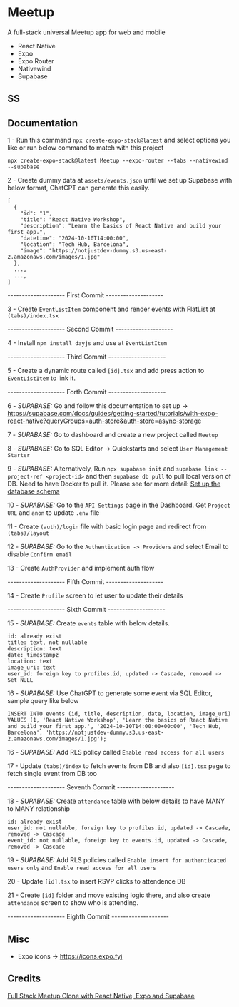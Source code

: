 # Meetup

A full-stack universal Meetup app for web and mobile

- React Native
- Expo
- Expo Router
- Nativewind
- Supabase

## SS

## Documentation

1 - Run this command `npx create-expo-stack@latest` and select options you like or run below command to match with this project

`npx create-expo-stack@latest Meetup --expo-router --tabs --nativewind --supabase`

2 - Create dummy data at `assets/events.json` until we set up Supabase with below format, ChatCPT can generate this easily.

```
[
  {
    "id": "1",
    "title": "React Native Workshop",
    "description": "Learn the basics of React Native and build your first app.",
    "datetime": "2024-10-10T14:00:00",
    "location": "Tech Hub, Barcelona",
    "image": "https://notjustdev-dummy.s3.us-east-2.amazonaws.com/images/1.jpg"
  },
  ...,
  ...,
]
```

-------------------- First Commit --------------------

3 - Create `EventListItem` component and render events with FlatList at `(tabs)/index.tsx`

-------------------- Second Commit --------------------

4 - Install `npm install dayjs` and use at `EventListItem`

-------------------- Third Commit --------------------

5 - Create a dynamic route called `[id].tsx` and add press action to `EventListItem` to link it.

-------------------- Forth Commit --------------------

6 - _SUPABASE:_ Go and follow this documentation to set up -> https://supabase.com/docs/guides/getting-started/tutorials/with-expo-react-native?queryGroups=auth-store&auth-store=async-storage

7 - _SUPABASE:_ Go to dashboard and create a new project called `Meetup`

8 - _SUPABASE:_ Go to SQL Editor -> Quickstarts and select `User Management Starter`

9 - _SUPABASE:_ Alternatively, Run `npx supabase init` and `supabase link --project-ref <project-id>` and then `supabase db pull` to pull local version of DB. Need to have Docker to pull it. Please see for more detail: [Set up the database schema](https://supabase.com/docs/guides/getting-started/tutorials/with-expo-react-native?queryGroups=auth-store&auth-store=async-storage#set-up-the-database-schema)

10 - _SUPABASE:_ Go to the `API Settings` page in the Dashboard. Get `Project URL` and `anon` to update `.env` file

11 - Create `(auth)/login` file with basic login page and redirect from `(tabs)/layout`

12 - _SUPABASE:_ Go to the `Authentication -> Providers` and select Email to disable `Confirm email`

13 - Create `AuthProvider` and implement auth flow

-------------------- Fifth Commit --------------------

14 - Create `Profile` screen to let user to update their details

-------------------- Sixth Commit --------------------

15 - _SUPABASE:_ Create `events` table with below details.

```
id: already exist
title: text, not nullable
description: text
date: timestampz
location: text
image_uri: text
user_id: foreign key to profiles.id, updated -> Cascade, removed -> Set NULL
```

16 - _SUPABASE:_ Use ChatGPT to generate some event via SQL Editor, sample query like below

```
INSERT INTO events (id, title, description, date, location, image_uri) VALUES (1, 'React Native Workshop', 'Learn the basics of React Native and build your first app.', '2024-10-10T14:00:00+00:00', 'Tech Hub, Barcelona', 'https://notjustdev-dummy.s3.us-east-2.amazonaws.com/images/1.jpg');
```

16 - _SUPABASE:_ Add RLS policy called `Enable read access for all users`

17 - Update `(tabs)/index` to fetch events from DB and also `[id].tsx` page to fetch single event from DB too

-------------------- Seventh Commit --------------------

18 - _SUPABASE:_ Create `attendance` table with below details to have MANY to MANY relationship

```
id: already exist
user_id: not nullable, foreign key to profiles.id, updated -> Cascade, removed -> Cascade
event_id: not nullable, foreign key to events.id, updated -> Cascade, removed -> Cascade
```

19 - _SUPABASE:_ Add RLS policies called `Enable insert for authenticated users only` and `Enable read access for all users`

20 - Update `[id].tsx` to insert RSVP clicks to attendence DB

21 - Create `[id]` folder and move existing logic there, and also create `attendance` screen to show who is attending.

-------------------- Eighth Commit --------------------

## Misc

- Expo icons -> https://icons.expo.fyi

## Credits

[Full Stack Meetup Clone with React Native, Expo and Supabase](https://www.youtube.com/watch?v=amM52EADmRY)
